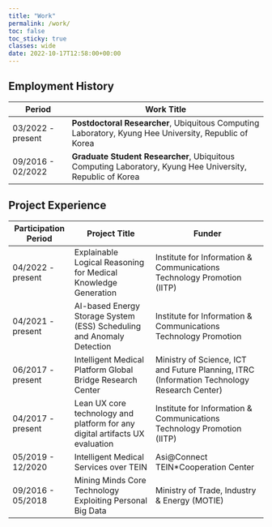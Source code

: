 ```yaml
---
title: "Work"
permalink: /work/
toc: false
toc_sticky: true
classes: wide
date: 2022-10-17T12:58:00+00:00
---
```


## Employment History

| Period            | Work Title                                                                                         |
| ----------------- | -------------------------------------------------------------------------------------------------- |
| 03/2022 - present | **Postdoctoral Researcher**, Ubiquitous Computing Laboratory, Kyung Hee University, Republic of Korea     |
| 09/2016 - 02/2022 | **Graduate Student Researcher**, Ubiquitous Computing Laboratory, Kyung Hee University, Republic of Korea |

## Project Experience

| Participation Period          | Project Title                                                                 | Funder
| ------------------------------| ------------------------------------------------------------------------------| -----------------------------------------------------------------|
| 04/2022 - present             | Explainable Logical Reasoning for Medical Knowledge Generation                | Institute for Information & Communications Technology Promotion (IITP) |
| 04/2021 - present             | AI-based Energy Storage System (ESS) Scheduling and Anomaly Detection         | Institute for Information & Communications Technology Promotion |
| 06/2017 - present             | Intelligent Medical Platform Global Bridge Research Center                    | Ministry of Science, ICT and Future Planning, ITRC (Information Technology Research Center) |
| 04/2017 - present             | Lean UX core technology and platform for any digital artifacts UX evaluation  | Institute for Information & Communications Technology Promotion (IITP) |
| 05/2019 - 12/2020             | Intelligent Medical Services over TEIN                                        | Asi@Connect TEIN\*Cooperation Center |
| 09/2016 - 05/2018             | Mining Minds Core Technology Exploiting Personal Big Data                     | Ministry of Trade, Industry & Energy (MOTIE) |

